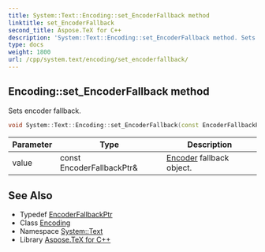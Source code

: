 ```yaml
---
title: System::Text::Encoding::set_EncoderFallback method
linktitle: set_EncoderFallback
second_title: Aspose.TeX for C++
description: 'System::Text::Encoding::set_EncoderFallback method. Sets encoder fallback in C++.'
type: docs
weight: 1800
url: /cpp/system.text/encoding/set_encoderfallback/
---
```

## Encoding::set_EncoderFallback method


Sets encoder fallback.

```cpp
void System::Text::Encoding::set_EncoderFallback(const EncoderFallbackPtr &value)
```


| Parameter | Type | Description |
| --- | --- | --- |
| value | const EncoderFallbackPtr\& | [Encoder](../../encoder/) fallback object. |

## See Also

* Typedef [EncoderFallbackPtr](../../../system/encoderfallbackptr/)
* Class [Encoding](../)
* Namespace [System::Text](../../)
* Library [Aspose.TeX for C++](../../../)
